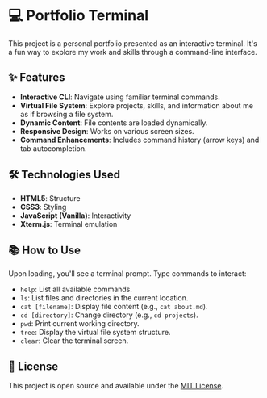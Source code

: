 # 💻 Portfolio Terminal

This project is a personal portfolio presented as an interactive terminal. It's a fun way to explore my work and skills through a command-line interface.

## ✨ Features

- **Interactive CLI**: Navigate using familiar terminal commands.
- **Virtual File System**: Explore projects, skills, and information about me as if browsing a file system.
- **Dynamic Content**: File contents are loaded dynamically.
- **Responsive Design**: Works on various screen sizes.
- **Command Enhancements**: Includes command history (arrow keys) and tab autocompletion.

## 🛠️ Technologies Used

- **HTML5**: Structure
- **CSS3**: Styling
- **JavaScript (Vanilla)**: Interactivity
- **Xterm.js**: Terminal emulation

## 📚 How to Use

Upon loading, you'll see a terminal prompt. Type commands to interact:

- `help`: List all available commands.
- `ls`: List files and directories in the current location.
- `cat [filename]`: Display file content (e.g., `cat about.md`).
- `cd [directory]`: Change directory (e.g., `cd projects`).
- `pwd`: Print current working directory.
- `tree`: Display the virtual file system structure.
- `clear`: Clear the terminal screen.

## 📄 License

This project is open source and available under the [MIT License](https://opensource.org/licenses/MIT).
